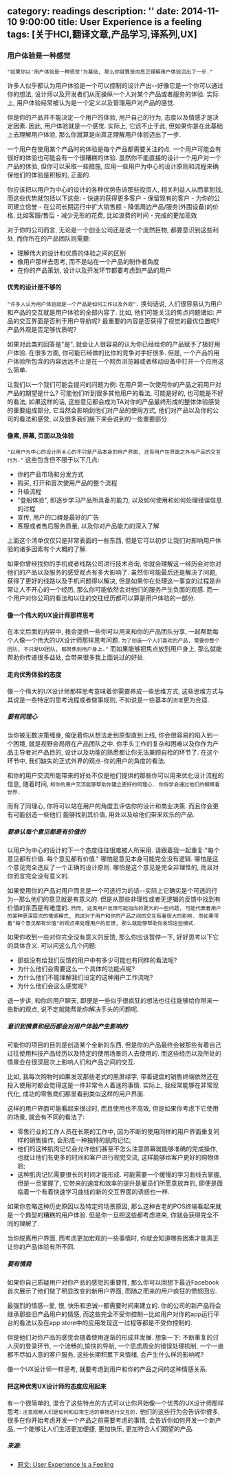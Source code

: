 category: readings
description: ''
date: 2014-11-10 9:00:00
title: User Experience is a feeling
tags: [关于HCI,翻译文章,产品学习,译系列,UX]
---

<h3>用户体验是一种感觉</h3>

<p><code>"如果你以'用户体验是一种感觉'为基础, 那么你就算是向真正理解用户体验迈出了一步."</code></p>

<p>许多人似乎都认为用户体验是一个可以控制的设计产出--好像它是一个你可以通过你的想法, 设计师以及开发者们从而操纵一个人对某个产品或者服务的体验. 实际上, 用户体验经常被认为是一个定义以及管理用户对产品的感觉.</p>

<p>但是你的产品并不能决定一个用户的体验, 用户自己的行为, 态度以及情感才是决定因素. 因此, 用户体验就是一个感觉. 实际上, 它远不止于此, 但如果你是在此基础上去理解用户体验, 那么你就算是向真正理解用户体验迈出了一步.</p>

<p>一个用户在使用某个产品时的体验是每个产品都需要关注的点. 一个用户可能会有很好的体验也可能会有一个很糟糕的体验. 虽然你不能直接的设计一个用户对一个产品的体验, 但你可以采取一些措施, 应用一些用户为中心的设计原则和流程来确保他们的体验是积极的, 正面的.</p>

<p>你应该把以用户为中心的设计的各种优势告诉那些投资人, 相关利益人从而拿到钱, 而这些优势就包括以下这些:
- 快速的获得更多客户
- 保留现有的客户
- 为你的公司建立信誉
- 在公司长期运行中扩大销售额
- 降低周边产品/服务(外围设备)的价格, 比如客服/售后
- 减少无形的花费, 比如浪费的时间
- 完成的更加高效</p>

<p>对于你的公司而言, 无论是一个创业公司还是说一个庞然巨物, 都要意识到这些利处, 而你所在的产品团队则需要:</p>

<ul>
<li>理解伟大的设计和优质的体验之间的区别</li>
<li>像用户那样去思考, 而不是站在一个产品的制作者角度</li>
<li>在你的产品策划, 设计以及开发环节都要考虑到产品的用户</li>
</ul>

<h4>优秀的设计是不够的</h4>

<p><code>"许多人认为用户体验就是一个产品是如何工作以及外观".</code> 换句话说, 人们很容易认为用户和产品的交互就是用户体验的全部内容了. 比如, 他们可能关注的焦点问题诸如: 产品的交互界面是否利于用户导航呢? 最重要的内容是否获得了视觉的最优位置呢? 产品外观是否足够优质呢?</p>

<p>如果对此类的回答是"是", 就会让人很容易的认为你已经给你的产品赋予了极好用户体验. 在很多方面, 你可能已经做的比你的竞争对手好很多. 但是, 一个产品的用户体验所包含的内容远远不止是在一个网页浏览器或者移动设备中打开一个应用这么简单.</p>

<p>让我们以一个我们可能会提问的问题为例: 在用户第一次使用你的产品之前用户对产品的期望是什么? 可能他们听到很多其他用户的看法, 可能是好的, 也可能是不好的看法, 如果这样的话, 这些意见都会成为TA对你的产品最终形成的整体体验感受的重要组成部分, 它当然会影响到他们对产品的使用方式, 他们对产品以及你的公司的看法和感受, 以及很多我们接下来会说到的一些重要部分.</p>

<h4>像素, 屏幕, 页面以及体验</h4>

<p><code>"以用户为中心的设计所关心的不只是产品本身的用户界面, 还有用户在界面之外与产品的交互行为."</code> 这些包含但不限于以下几点:</p>

<ul>
<li>你的产品市场和分发方式</li>
<li>购买, 打开和首次使用产品的整个流程</li>
<li>升级流程</li>
<li>"登船体验", 即逐步学习产品所具备的能力, 以及如何使用和如何处理错误信息的过程</li>
<li>宣传, 用户的口碑是最好的广告</li>
<li>客服或者售后服务质量, 以及你对产品能力的深入了解</li>
</ul>

<p>上面这个清单仅仅只是非常表面的一些东西, 但是它可以初步让我们对影响用户体验的诸多因素有个大概的了解.</p>

<p>如果你曾经找你的手机或者线路公司进行技术咨询, 你就会理解这一经历会对你对他们的产品以及服务的感受观点有多大影响了. 虽然你可能最后还是解决了问题, 获得了更好的线路以及手机问题得以解决, 但是如果你在处理这一事宜的过程是非常让人不开心的一个经历, 那么你可能依然会对他们的服务产生负面的观感. 而一个用户对你公司的看法和以往的交往经历都可以算是用户体验的一部分.</p>

<h4>像一个伟大的UX设计师那样思考</h4>

<p>在本文后面的内容中, 我会提供一些你可以用来和你的产品团队分享, 一起帮助每个人像一个伟大的UX设计师那样思考问题. <code>为了创造一个人们喜欢的产品, 需要你整个团队, 不只是UX团队, 都聚焦到用户身上."</code> 而如果能够把焦点放到用户身上, 那么就能帮助你传递很多益处, 会带来很多我上面说过的好处.</p>

<h4>走向优秀体验的态度</h4>

<p>像一个伟大的UX设计师那样思考意味着你需要养成一些思维方式, 这些思维方式与其说是一些特定的思考流程或者做事规则, 不如说是一些基本的<code>态度</code>更为合适.</p>

<h5>要有同理心</h5>

<p>当你被无数决策缠身, 催促着你从想法走到原型直到上线, 你会很容易的陷入到一个困境, 就是视野会局限在产品团队之中.  你手头工作的复杂和困难以及你作为产品主导者对产品目的, 设计以及功能的熟悉都让你无法兼顾自检的环节了.  在这个环节中, 我们缺失的正式外界的观点-你的用户的角度的看法.</p>

<p>和你的用户交流所能带来的好处不仅是他们提供的那些你可以用来优化设计流程的信息, 随着时间, <code>和你的用户交流能够帮助你建立更好的同理心. 你将学会通过他们的眼睛看世界.</code></p>

<p>而有了同理心, 你将可以站在用户的角度去评估你的设计和商业决策. 而且你会更有可能创造一些他们 能够找到其价值, 用处以及给他们带来欢乐的产品.</p>

<h5>要承认每个意见都是有价值的</h5>

<p>以用户为中心的设计的下一个态度往往很难被人所采用. 请跟着我一起重复:"每个意见都有价值. 每个意见都有价值." 哪怕是意见本身可能完全没有逻辑. 哪怕是这个意见完全违反了一个正确的设计原则. 哪怕是这个意见是完全非理性的, 而且对你而言完全没有意义的.</p>

<p>如果使用你的产品对用户而言是一个可选行为的话--实际上它确实是个可选的行为--那么他们的意见就是有意义的. 但是从那些非理性或者无逻辑的反馈中找到有价值的东西是有难度的. <code>然而, 这类用户反馈可能指向的更大的一些问题, 可能代表着用户的某种更深层次的情感模式, 而这对于用户和你的产品之间的交互有着很大的影响. 而如果带着"每个意见都有价值"的观点来处理用户的反馈, 那么就能够帮助你发现这些模式.</code></p>

<p>如果你收到一些对你完全没有意义的反馈, 那么你应该暂停一下, 好好思考以下它的具体含义. 可以问这么几个问题:</p>

<ul>
<li>那些没有给我们反馈的用户中有多少可能也有同样的看法呢?</li>
<li>为什么他们会需要这么一个具体的功能点呢?</li>
<li>为什么他们不能理解我们设定的这种用户工作流呢?</li>
<li>为什么他们会这么感觉呢?</li>
</ul>

<p>退一步讲, 和你的用户聊天, 即便是一些似乎很疯狂的想法也往往能够给你带来一些新的观点, 说不定就能帮助你解决手头的问题呢.</p>

<h5>意识到情景和经历都会对用户体验产生影响的</h5>

<p>可能你的项目的目的是创造某个全新的东西, 但是你的产品最终会被那些有着自己过往使用科技产品经历以及特定的使用场景的人去使用的. 而这些经历以及所处的情景会在很深层次上影响人们和产品之间的交互.</p>

<p>比如, 我每次购物时如果发现那些老式的黑屏绿字, 带着键盘的销售终端依然还在投入使用时都会觉得这是一件非常令人着迷的事情. 实际上, 我经常能够在非常现代化, 成功的零售商们那里看到类似这样的用户界面.</p>

<p>这样的用户界面可能看起来很过时, 而且使用也不高效, 但是如果你考虑下它使用的场景, 就会有不同的看法了:</p>

<ul>
<li>零售行业的工作人员在长期的工作中, 因为不断的使用同样的用户界面重复同样的销售操作, 会形成一种独特的肌肉记忆;</li>
<li>他们的这种肌肉记忆会允许他们甚至不怎么注意屏幕就能够准确的完成操作, 也就让他们有更多的时间和客户进行视觉交流, 这样能够给客户更好的购物体验;</li>
<li>这种肌肉记忆需要很长的时间才能形成. 可能需要一个缓慢的学习曲线去掌握, 但是一旦掌握了, 它带来的速度和效率的提升是雇员们所愿意放弃的, 即便是面临着一个有着快速学习曲线的新的交互界面的诱惑也一样.</li>
</ul>

<p>如果你忽略这种历史原因以及特定的场景原因, 那么这种古老的POS终端看起来就是一个典型的糟糕的用户体验. 但是你一旦把这些都考虑进来, 你就会获得完全不同的理解了.</p>

<p>当你脱离用户界面, 而考虑更加宏观的一些事情时, 你就会知道哪些因素才能真正让你的产品体验有所不同.</p>

<h5>要有情商</h5>

<p>如果你自己质疑用户对你产品的感觉的重要性, 那么你可以回想下最近Facebook首次展示了他们做了明显改变的新用户界面, 而随之而来的用户疯狂的愤怒回应.</p>

<p>最强烈的情感--爱, 恨, 快乐和忠诚--都需要时间来建立的. 你的公司的新产品将会继承那些旧产品用户的情感, 而这些完全不受你控制--比如用户对你的app运行平台的看法以及在app store中的应用发现这一过程等都是不受你控制的.</p>

<p>但是他们对你产品的感觉会随着使用逐渐的形成并发展. 想象一下: 不断重复的讨人厌的登录环节, 一个流畅的,愉快的导航, 一个思虑周全的错误处理机制, 一个一直都不尽如人意的客户服务, 这些长期积累下来情绪, 会产生什么样的影响呢?</p>

<p>像一个UX设计师一样思考, 就要考虑到用户和你的产品之间的这种情感关系.</p>

<h4>把这种优秀UX设计师的态度应用起来</h4>

<p>有一个很简单的, 混合了这些特点的方式可以让你开始像一个优秀的UX设计师那样思考: <code>注意观察人们是如何和日常生活的事物进行交互的.</code> 他们的这些行为会告诉你很多, 很多在你开始考虑开发一个产品之前需要考虑的事情, 会告诉你如何开发一个新产品, 一个能够让人们生活更加便捷, 更加快乐, 更加符合人们期望的产品. </p>

<h5>来源:</h5>

<ul>
<li><a href="http://www.uxmatters.com/mt/archives/2014/10/user-experience-is-a-feeling.php">原文: User Experience Is a Feeling</a></li>
</ul>
